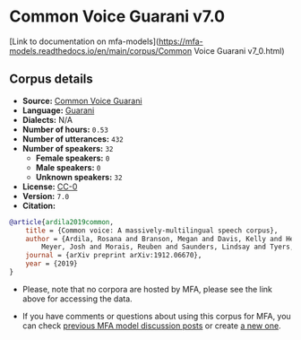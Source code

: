 
# Common Voice Guarani v7.0

[Link to documentation on mfa-models](https://mfa-models.readthedocs.io/en/main/corpus/Common Voice Guarani v7_0.html)

## Corpus details

- **Source:** [Common Voice Guarani](https://voice.mozilla.org/en/datasets)
- **Language:** [Guarani](https://en.wikipedia.org/wiki/Guarani_language)
- **Dialects:** N/A
- **Number of hours:** `0.53`
- **Number of utterances:** `432`
- **Number of speakers:** `32`
  - **Female speakers:** `0`
  - **Male speakers:** `0`
  - **Unknown speakers:** `32`
- **License:** [CC-0](https://creativecommons.org/publicdomain/zero/1.0/)
- **Version:** `7.0`
- **Citation:**
```bibtex
@article{ardila2019common,
	title = {Common voice: A massively-multilingual speech corpus},
	author = {Ardila, Rosana and Branson, Megan and Davis, Kelly and Henretty, Michael and Kohler, Michael and
		Meyer, Josh and Morais, Reuben and Saunders, Lindsay and Tyers, Francis M and Weber, Gregor},
	journal = {arXiv preprint arXiv:1912.06670},
	year = {2019}
}
```

- Please, note that no corpora are hosted by MFA, please see the link above for accessing the data.

- If you have comments or questions about using this corpus for MFA, you can check [previous MFA model discussion posts](https://github.com/MontrealCorpusTools/mfa-models/discussions?discussions_q=Common+Voice+Guarani+v7.0) or create [a new one](https://github.com/MontrealCorpusTools/mfa-models/discussions/new).
